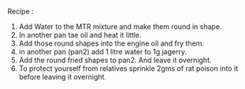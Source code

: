 Recipe :
1. Add Water to the MTR mixture and make them round in shape.
2. In another pan tae oil and heat it little.
3. Add those round shapes into the engine oil and fry them.
4. in another pan (pan2) add 1 litre water to 1g jagerry.
5. Add the round fried shapes to pan2. And leave it overnight.
6. To protect yourself from relatives sprinkle 2gms of rat poison into it before leaving it overnight.

